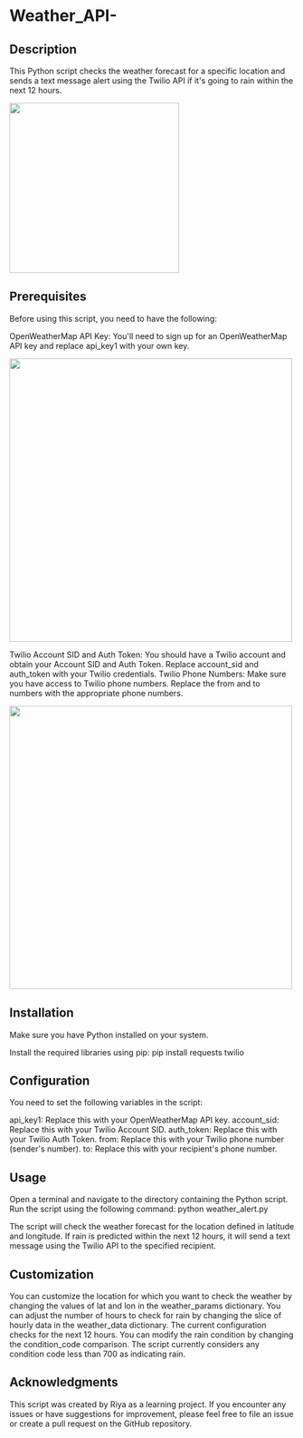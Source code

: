 # Weather_API-
## Description
This Python script checks the weather forecast for a specific location and sends a text message alert using the Twilio API if it's going to rain within the next 12 hours.

<img src="https://github.com/RiyaChhikara/API-Projects-/assets/115228191/751cb7f3-401b-4843-a643-09b1a645a6f8" width="300" />

## Prerequisites
Before using this script, you need to have the following:

OpenWeatherMap API Key: You'll need to sign up for an OpenWeatherMap API key and replace api_key1 with your own key.

<img src = "https://github.com/RiyaChhikara/API-Projects-/assets/115228191/a0741af1-c8ae-4b25-9b8d-e7b1d3a9a4fc" width="500" />

Twilio Account SID and Auth Token: You should have a Twilio account and obtain your Account SID and Auth Token. Replace account_sid and auth_token with your Twilio credentials.
Twilio Phone Numbers: Make sure you have access to Twilio phone numbers. Replace the from and to numbers with the appropriate phone numbers.

<img src ="https://github.com/RiyaChhikara/API-Projects-/assets/115228191/0402e572-0893-42e1-83d9-73526c801dba" width="500" />


## Installation
Make sure you have Python installed on your system.

Install the required libraries using pip:
pip install requests twilio

## Configuration
You need to set the following variables in the script:

api_key1: Replace this with your OpenWeatherMap API key.
account_sid: Replace this with your Twilio Account SID.
auth_token: Replace this with your Twilio Auth Token.
from: Replace this with your Twilio phone number (sender's number).
to: Replace this with your recipient's phone number.

## Usage
Open a terminal and navigate to the directory containing the Python script.
Run the script using the following command:
python weather_alert.py

The script will check the weather forecast for the location defined in latitude and longitude.
If rain is predicted within the next 12 hours, it will send a text message using the Twilio API to the specified recipient.

## Customization
You can customize the location for which you want to check the weather by changing the values of lat and lon in the weather_params dictionary.
You can adjust the number of hours to check for rain by changing the slice of hourly data in the weather_data dictionary. The current configuration checks for the next 12 hours.
You can modify the rain condition by changing the condition_code comparison. The script currently considers any condition code less than 700 as indicating rain.

## Acknowledgments
This script was created by Riya as a learning project.
If you encounter any issues or have suggestions for improvement, please feel free to file an issue or create a pull request on the GitHub repository.
